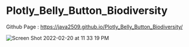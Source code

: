 # Plotly_Belly_Button_Biodiversity

Github Page : https://java2509.github.io/Plotly_Belly_Button_Biodiversity/

![Screen Shot 2022-02-20 at 11 33 19 PM](https://user-images.githubusercontent.com/93900628/154896442-a8cacba4-cc03-4661-891a-28f7cf89a574.png)
